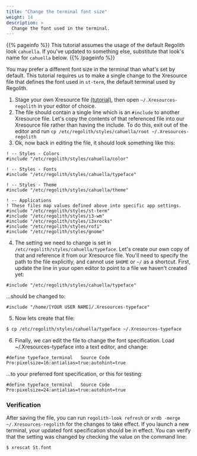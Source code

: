 ```yaml
---
title: "Change the terminal font size"
weight: 14
description: >
  Change the font used in the terminal.
---
```


{{% pageinfo %}}
This tutorial assumes the usage of the default Regolith look `cahuella`.  If you've updated to something else, substitute that look's name for `cahuella` below.
{{% /pageinfo %}}

You may prefer a different font size in the terminal than what's set by default.  This tutorial requires us to make a single change to the Xresource file that defines the font used in `st-term`, the default terminal used by Regolith.

1. Stage your own Xresource file [(tutorial)](../stage-configs), then open `~/.Xresources-regolith` in your editor of choice.
2. The file should contain a single line which is an `#include` to another Xresource file.  Let's copy the contents of that referenced file into our Xresource file rather than having the include.  To do this, exit out of the editor and run `cp /etc/regolith/styles/cahuella/root ~/.Xresources-regolith`
3. Ok, now back in editing the file, it should look something like this:
```
! -- Styles - Colors
#include "/etc/regolith/styles/cahuella/color"

! -- Styles - Fonts
#include "/etc/regolith/styles/cahuella/typeface"

! -- Styles - Theme
#include "/etc/regolith/styles/cahuella/theme"

! -- Applications
! These files map values defined above into specific app settings.
#include "/etc/regolith/styles/st-term"
#include "/etc/regolith/styles/i3-wm"
#include "/etc/regolith/styles/i3xrocks"
#include "/etc/regolith/styles/rofi"
#include "/etc/regolith/styles/gnome"
```
4. The setting we need to change is set in `/etc/regolith/styles/cahuella/typeface`.  Let's create our own copy of that and reference it from our Xresource file.  You'll need to specify the path to the file explicitly, and cannot use `$HOME` or `~/` as a shortcut.  First, update the line in your open editor to point to a file we haven't created yet:
```
#include "/etc/regolith/styles/cahuella/typeface"
```
...should be changed to:
```
#include "/home/[YOUR USER NAME]/.Xresources-typeface"
```
5. Now lets create that file:
```bash
$ cp /etc/regolith/styles/cahuella/typeface ~/.Xresources-typeface
```
6. Finally, we can edit the file to change the font specification.  Load ~/.Xresources-typeface into a text editor, and change:
```
#define typeface_terminal   Source Code Pro:pixelsize=16:antialias=true:autohint=true
```
...to your preferred font specification, or this for testing:
```
#define typeface_terminal   Source Code Pro:pixelsize=24:antialias=true:autohint=true
```

### Verification

After saving the file, you can run `regolith-look refresh` or `xrdb -merge ~/.Xresources-regolith` for the changes to take effect.  If you launch a new terminal, your updated font specification should be in effect.  You can verify that the setting was changed by checking the value on the command line:
```bash
$ xrescat St.font
```
